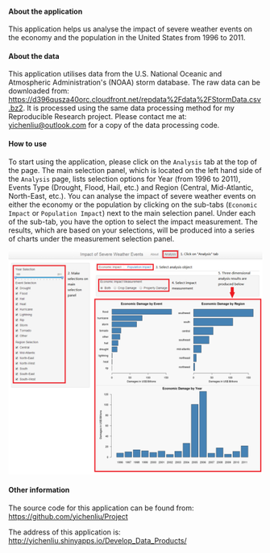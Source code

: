 #### About the application

This application helps us analyse the impact of severe weather events on the economy and the population in the United States from 1996 to 2011. 

#### About the data

This application utilises data from the U.S. National Oceanic and Atmospheric Administration's (NOAA) storm database. The raw data can be downloaded from: https://d396qusza40orc.cloudfront.net/repdata%2Fdata%2FStormData.csv.bz2. It is processed using the same data processing method for my Reproducible Research project. Please contact me at: yichenliu@outlook.com for a copy of the data processing code.

#### How to use

To start using the application, please click on the `Analysis` tab at the top of the page. The main selection panel, which is located on the left hand side of the `Analysis` page, lists selection options for Year (from 1996 to 2011), Events Type (Drought, Flood, Hail, etc.) and Region (Central, Mid-Atlantic, North-East, etc.). You can analyse the impact of severe weather events on either the economy or the population by clicking on the sub-tabs (`Economic Impact` or `Population Impact`) next to the main selection panel. Under each of the sub-tab, you have the option to select the impact measurement. The results, which are based on your selections, will be produced into a series of charts under the measurement selection panel.

![Screenshot](https://raw.githubusercontent.com/yichenliu/Project/master/Screenshot.PNG)

#### Other information

The source code for this application can be found from: https://github.com/yichenliu/Project

The address of this application is: http://yichenliu.shinyapps.io/Develop_Data_Products/
